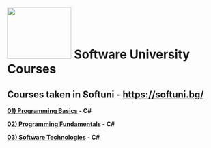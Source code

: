 # <img src="http://softuniada.softuni.bg/wp-content/uploads/2015/01/SoftUni-Logo-Flat_square-blue-300x235.png" height="120" width="150"> <span style="text-align: center">Software University Courses</span>
<strong>

## Courses taken in Softuni - https://softuni.bg/
<p>
<a href="https://github.com/i-den/SoftwareUniversity/tree/master/01)%20Programming%20Basics">01) Programming Basics</a> - C#
</p>
<p>
<a href="https://github.com/i-den/SoftwareUniversity/tree/master/02)%20Programming%20Fundamentals">02) Programming Fundamentals</a> - C#
</p>
<p>
<a href="https://github.com/i-den/SoftwareUniversity/tree/master/03)%20Software%20Technologies">03) Software Technologies</a> - C#
</p>

